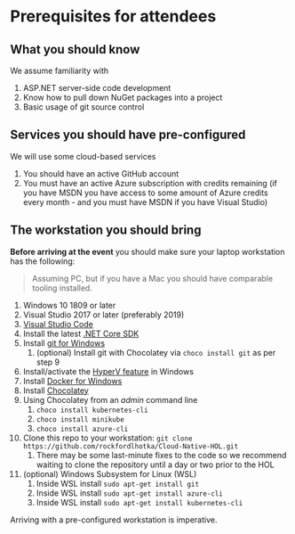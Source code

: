 # Prerequisites for attendees

## What you should know

We assume familiarity with

1. ASP.NET server-side code development
1. Know how to pull down NuGet packages into a project
1. Basic usage of git source control

## Services you should have pre-configured

We will use some cloud-based services

1. You should have an active GitHub account
1. You must have an active Azure subscription with credits remaining (if you have MSDN you have access to some amount of Azure credits every month - and you must have MSDN if you have Visual Studio)

## The workstation you should bring

**Before arriving at the event** you should make sure your laptop workstation has the following:

> Assuming PC, but if you have a Mac you should have comparable tooling installed.

1. Windows 10 1809 or later
1. Visual Studio 2017 or later (preferably 2019)
1. [Visual Studio Code](https://code.visualstudio.com/)
1. Install the latest [.NET Core SDK](https://dotnet.microsoft.com/download)
1. Install [git for Windows](https://git-scm.com/download/win)
   1. (optional) Install git with Chocolatey via `choco install git` as per step 9
1. Install/activate the [HyperV feature](https://docs.microsoft.com/en-us/virtualization/hyper-v-on-windows/quick-start/enable-hyper-v) in Windows
1. Install [Docker for Windows](https://docs.docker.com/docker-for-windows/)
1. Install [Chocolatey](https://chocolatey.org)
1. Using Chocolatey from an _admin_ command line
   1. `choco install kubernetes-cli`
   1. `choco install minikube`
   1. `choco install azure-cli`
1. Clone this repo to your workstation: `git clone https://github.com/rockfordlhotka/Cloud-Native-HOL.git`
   1. There may be some last-minute fixes to the code so we recommend waiting to clone the repository until a day or two prior to the HOL
1. (optional) Windows Subsystem for Linux (WSL)
   1. Inside WSL install `sudo apt-get install git`
   1. Inside WSL install `sudo apt-get install azure-cli`
   1. Inside WSL install `sudo apt-get install kubernetes-cli`
   
Arriving with a pre-configured workstation is imperative.
